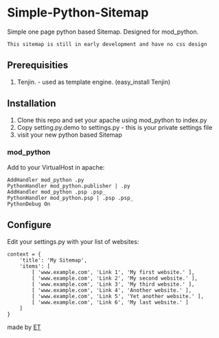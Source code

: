 Simple-Python-Sitemap
=====================

Simple one page python based Sitemap. Designed for mod_python.

    This sitemap is still in early development and have no css design

## Prerequisities ##

1. Tenjin. - used as template engine. (easy_install Tenjin)

## Installation ##

1. Clone this repo and set your apache using mod_python to index.py
2. Copy setting.py.demo to settings.py - this is your private settings file 
3. visit your new python based Sitemap

### mod_python ###

Add to your VirtualHost in apache:

    AddHandler mod_python .py
    PythonHandler mod_python.publisher | .py
    AddHandler mod_python .psp .psp_
    PythonHandler mod_python.psp | .psp .psp_
    PythonDebug On

## Configure ##

Edit your settings.py with your list of websites:

    context = { 
        'title': 'My Sitemap',
        'items': [
            [ 'www.example.com', 'Link 1', 'My first website.' ],
            [ 'www.example.com', 'Link 2', 'My second website.' ],
            [ 'www.example.com', 'Link 3', 'My third website.' ],
            [ 'www.example.com', 'Link 4', 'Another website.' ],
            [ 'www.example.com', 'Link 5', 'Yet another website.' ],
            [ 'www.example.com', 'Link 6', 'My last website.' ]
        ]
    }



made by [ET][ET]

[ET]: http://www.etcs.me
[git]: git@github.com:ET-CS/Simple-Python-Sitemap.git